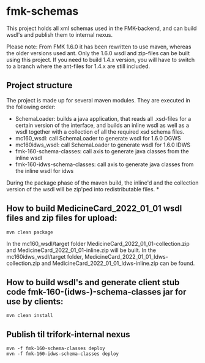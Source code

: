 # fmk-schemas

This project holds all xml schemas used in the FMK-backend, and can build wsdl's and publish them to internal nexus. 

Please note:
From FMK 1.6.0 it has been rewritten to use maven, whereas the older versions used ant. Only the 1.6.0 wsdl and zip-files can be built using this project. If you need to build 1.4.x version, you will have to switch to a branch where the ant-files for 1.4.x are still included.

## Project structure
The project is made up for several maven modules. They are executed in the following order:

* SchemaLoader: builds a java application, that reads all .xsd-files for a certain version of the interface, and builds an inline wsdl as well as a wsdl together with a collection of all the required xsd schema files. 
* mc160_wsdl: call SchemaLoader to generate wsdl for 1.6.0 DGWS
* mc160idws_wsdl: call SchemaLoader to generate wsdl for 1.6.0 IDWS
* fmk-160-schema-classes: call axis to generate java classes from the inline wsdl
* fmk-160-idws-schema-classes: call axis to generate java classes from the inline wsdl for idws

During the package phase of the maven build, the inline'd and the collection version of the wsdl will be zip'ped into redistributable files.
* 
## How to build MedicineCard_2022_01_01 wsdl files and zip files for upload:

```
mvn clean package
```
In the mc160_wsdl/target folder MedicineCard_2022_01_01-collection.zip and MedicineCard_2022_01_01-inline.zip will be built.
In the mc160idws_wsdl/target folder, MedicineCard_2022_01_01_Idws-collection.zip and MedicineCard_2022_01_01_Idws-inline.zip can be found.

## How to build wsdl's and generate client stub code fmk-160-(idws-)-schema-classes jar for use by clients:

```
mvn clean install
```

## Publish til trifork-internal nexus
```
mvn -f fmk-160-schema-classes deploy
mvn -f fmk-160-idws-schema-classes deploy
```
